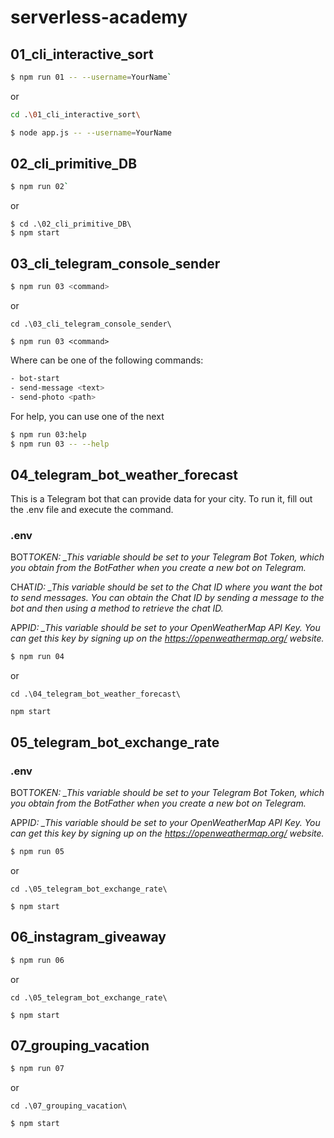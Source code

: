 # serverless-academy

## 01_cli_interactive_sort

```bash
$ npm run 01 -- --username=YourName`
```

or

```bash
cd .\01_cli_interactive_sort\

$ node app.js -- --username=YourName
```

## 02_cli_primitive_DB

```bash
$ npm run 02`
```

or

```
$ cd .\02_cli_primitive_DB\
$ npm start
```

## 03_cli_telegram_console_sender

```bash
$ npm run 03 <command>
```

or

```
cd .\03_cli_telegram_console_sender\
```

```
$ npm run 03 <command>
```

Where <command> can be one of the following commands:

```bash
- bot-start
- send-message <text>
- send-photo <path>
```

For help, you can use one of the next

```bash
$ npm run 03:help
$ npm run 03 -- --help
```

## 04_telegram_bot_weather_forecast

This is a Telegram bot that can provide data for your city. To run it, fill out the .env file and execute the command.

### .env

BOT*TOKEN: \_This variable should be set to your Telegram Bot Token, which you obtain from the BotFather when you create a new bot on Telegram.*

CHAT*ID: \_This variable should be set to the Chat ID where you want the bot to send messages. You can obtain the Chat ID by sending a message to the bot and then using a method to retrieve the chat ID.*

APP*ID: \_This variable should be set to your OpenWeatherMap API Key. You can get this key by signing up on the https://openweathermap.org/ website.*

```bash
$ npm run 04
```

or

```
cd .\04_telegram_bot_weather_forecast\
```

```
npm start
```

## 05_telegram_bot_exchange_rate

### .env

BOT*TOKEN: \_This variable should be set to your Telegram Bot Token, which you obtain from the BotFather when you create a new bot on Telegram.*

APP*ID: \_This variable should be set to your OpenWeatherMap API Key. You can get this key by signing up on the https://openweathermap.org/ website.*

```bash
$ npm run 05
```

or

```
cd .\05_telegram_bot_exchange_rate\
```

```
$ npm start
```

## 06_instagram_giveaway

```bash
$ npm run 06
```

or

```
cd .\05_telegram_bot_exchange_rate\
```

```
$ npm start
```

## 07_grouping_vacation

```bash
$ npm run 07
```

or

```
cd .\07_grouping_vacation\
```

```
$ npm start
```
